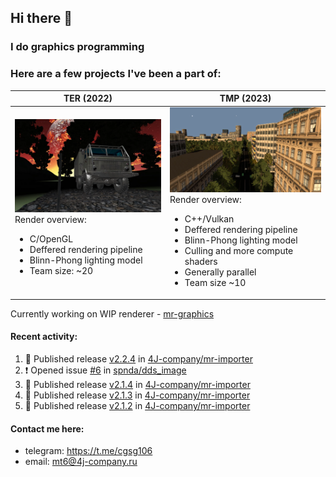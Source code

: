 ## Hi there 👋
### I do graphics programming
### Here are a few projects I've been a part of:  

TER (2022)            |  TMP (2023)
-------------------------|-------------------------
![](images/ter_screenshot_00_upscaled.webp) Render overview: <br><ul><li> C/OpenGL <li> Deffered rendering pipeline <li> Blinn-Phong lighting model <li> Team size: ~20 | ![](images/tmp_screenshot_01_upscaled.webp) Render overview: <br><ul><li> C++/Vulkan <li> Deffered rendering pipeline <li> Blinn-Phong lighting model <li> Culling and more compute shaders <li> Generally parallel <li> Team size ~10

Currently working on WIP renderer - [mr-graphics](https://github.com/4J-company/mr-graphics)  

#### Recent activity:
<!--START_SECTION:activity-->
1. 🚀 Published release [v2.2.4](https://github.com/4J-company/mr-importer/releases/tag/v2.2.4) in [4J-company/mr-importer](https://github.com/4J-company/mr-importer)
2. ❗ Opened issue [#6](https://github.com/spnda/dds_image/issues/6) in [spnda/dds_image](https://github.com/spnda/dds_image)
3. 🚀 Published release [v2.1.4](https://github.com/4J-company/mr-importer/releases/tag/v2.1.4) in [4J-company/mr-importer](https://github.com/4J-company/mr-importer)
4. 🚀 Published release [v2.1.3](https://github.com/4J-company/mr-importer/releases/tag/v2.1.3) in [4J-company/mr-importer](https://github.com/4J-company/mr-importer)
5. 🚀 Published release [v2.1.2](https://github.com/4J-company/mr-importer/releases/tag/v2.1.2) in [4J-company/mr-importer](https://github.com/4J-company/mr-importer)
<!--END_SECTION:activity-->

#### Contact me here:
 - telegram: https://t.me/cgsg106
 - email:    mt6@4j-company.ru
